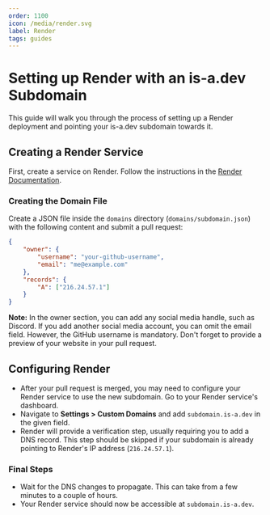 ```yaml
---
order: 1100
icon: /media/render.svg
label: Render
tags: guides
---
```


# Setting up Render with an is-a.dev Subdomain

This guide will walk you through the process of setting up a Render deployment and pointing your is-a.dev subdomain towards it.

## Creating a Render Service

First, create a service on Render. Follow the instructions in the [Render Documentation](https://docs.render.com/).

### Creating the Domain File

Create a JSON file inside the `domains` directory (`domains/subdomain.json`) with the following content and submit a pull request:

```json
{
    "owner": {
        "username": "your-github-username",
        "email": "me@example.com"
    },
    "records": {
        "A": ["216.24.57.1"]
    }
}
```

**Note:** In the owner section, you can add any social media handle, such as Discord. If you add another social media account, you can omit the email field. However, the GitHub username is mandatory. Don't forget to provide a preview of your website in your pull request.

## Configuring Render

- After your pull request is merged, you may need to configure your Render service to use the new subdomain. Go to your Render service's dashboard.
- Navigate to **Settings > Custom Domains** and add `subdomain.is-a.dev` in the given field.
- Render will provide a verification step, usually requiring you to add a DNS record. This step should be skipped if your subdomain is already pointing to Render's IP address (`216.24.57.1`).

### Final Steps

- Wait for the DNS changes to propagate. This can take from a few minutes to a couple of hours.
- Your Render service should now be accessible at `subdomain.is-a.dev`.
